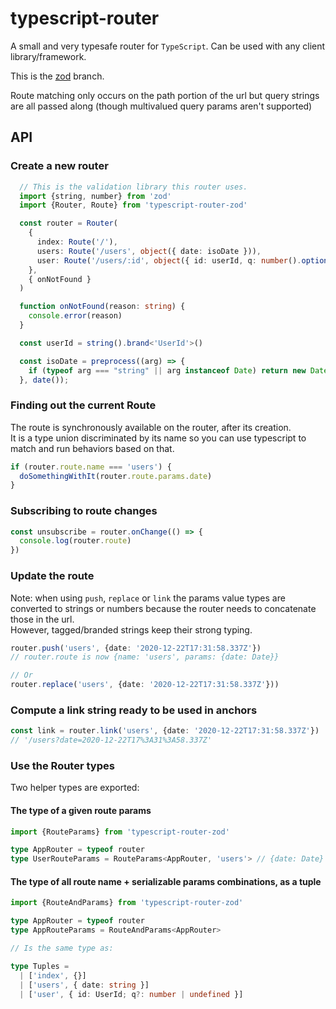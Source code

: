# typescript-router

A small and very typesafe router for `TypeScript`. Can be used with any client library/framework.

This is the [zod](https://github.com/colinhacks/zod) branch.

Route matching only occurs on the path portion of the url but query strings are all passed along (though multivalued query params aren't supported)

## API

### Create a new router

```ts
  // This is the validation library this router uses.
  import {string, number} from 'zod'
  import {Router, Route} from 'typescript-router-zod'

  const router = Router(
    {
      index: Route('/'),
      users: Route('/users', object({ date: isoDate })),
      user: Route('/users/:id', object({ id: userId, q: number().optional() }))
    },
    { onNotFound }
  )

  function onNotFound(reason: string) {
    console.error(reason)
  }

  const userId = string().brand<'UserId'>()

  const isoDate = preprocess((arg) => {
    if (typeof arg === "string" || arg instanceof Date) return new Date(arg);
  }, date());
```

### Finding out the current Route

The route is synchronously available on the router, after its creation.  
It is a type union discriminated by its name so you can use typescript to match and run behaviors based on that.  

```ts
if (router.route.name === 'users') {
  doSomethingWithIt(router.route.params.date)
}
```

### Subscribing to route changes

```ts
const unsubscribe = router.onChange(() => {
  console.log(router.route)
})
```

### Update the route

Note: when using `push`, `replace` or `link` the params value types are converted to strings or numbers because the router needs to concatenate those in the url.  
However, tagged/branded strings keep their strong typing.   

```ts
router.push('users', {date: '2020-12-22T17:31:58.337Z'})
// router.route is now {name: 'users', params: {date: Date}}

// Or
router.replace('users', {date: '2020-12-22T17:31:58.337Z'}))
```

### Compute a link string ready to be used in anchors

```ts
const link = router.link('users', {date: '2020-12-22T17:31:58.337Z'})
// '/users?date=2020-12-22T17%3A31%3A58.337Z'
```

### Use the Router types

Two helper types are exported:

#### The type of a given route params

```ts
import {RouteParams} from 'typescript-router-zod'

type AppRouter = typeof router
type UserRouteParams = RouteParams<AppRouter, 'users'> // {date: Date}
```

#### The type of all route name + serializable params combinations, as a tuple

```ts
import {RouteAndParams} from 'typescript-router-zod'

type AppRouter = typeof router
type AppRouteParams = RouteAndParams<AppRouter>

// Is the same type as:

type Tuples =
  | ['index', {}]
  | ['users', { date: string }]
  | ['user', { id: UserId; q?: number | undefined }]
```